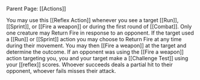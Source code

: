 Parent Page: [[Actions]]

You may use this [[Reflex Action]] whenever you see a target [[Run]], [[Sprint]], or [[Fire a weapon]] or during the first round of [[Combat]]. Only one creature may Return Fire in response to an opponent. If the target used a [[Run]] or [[Sprint]] action you may choose to Return Fire at any time during their movement. You may then [[Fire a weapon]] at the target and determine the outcome. If an opponent was using the [[Fire a weapon]] action targeting you, you and your target make a [[Challenge Test]] using your [[reflex]] scores. Whoever succeeds deals a partial hit to their opponent, whoever fails misses their attack.
